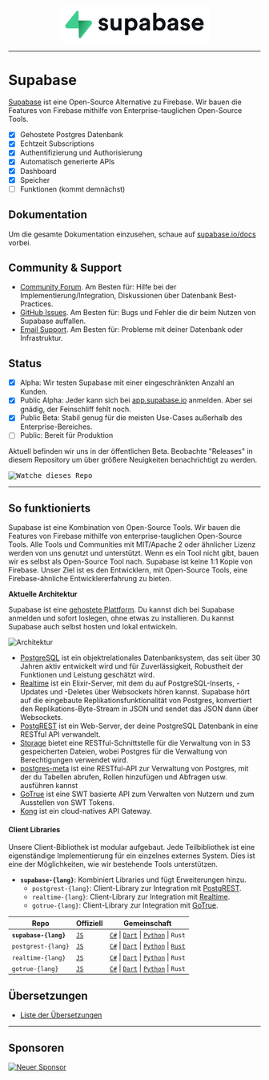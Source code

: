 <p align="center">
  <img width="300" src="https://raw.githubusercontent.com/supabase/supabase/master/web/static/supabase-light-rounded-corner-background.svg"/>
</p>

---

# Supabase

[Supabase](https://supabase.io) ist eine Open-Source Alternative zu Firebase. Wir bauen die Features von Firebase mithilfe von Enterprise-tauglichen Open-Source Tools.

- [x] Gehostete Postgres Datenbank
- [x] Echtzeit Subscriptions
- [x] Authentifizierung und Authorisierung
- [x] Automatisch generierte APIs
- [x] Dashboard
- [x] Speicher
- [ ] Funktionen (kommt demnächst)

## Dokumentation

Um die gesamte Dokumentation einzusehen, schaue auf [supabase.io/docs](https://supabase.io/docs) vorbei.

## Community & Support

- [Community Forum](https://github.com/supabase/supabase/discussions). Am Besten für: Hilfe bei der Implementierung/Integration, Diskussionen über Datenbank Best-Practices.
- [GitHub Issues](https://github.com/supabase/supabase/issues). Am Besten für: Bugs und Fehler die dir beim Nutzen von Supabase auffallen.
- [Email Support](https://supabase.io/docs/support#business-support). Am Besten für: Probleme mit deiner Datenbank oder Infrastruktur.

## Status

- [x] Alpha: Wir testen Supabase mit einer eingeschränkten Anzahl an Kunden.
- [x] Public Alpha: Jeder kann sich bei [app.supabase.io](https://app.supabase.io) anmelden. Aber sei gnädig, der Feinschliff fehlt noch.
- [x] Public Beta: Stabil genug für die meisten Use-Cases außerhalb des Enterprise-Bereiches.
- [ ] Public: Bereit für Produktion

Aktuell befinden wir uns in der öffentlichen Beta. Beobachte "Releases" in diesem Repository um über größere Neuigkeiten benachrichtigt zu werden.

<kbd><img src="https://gitcdn.link/repo/supabase/supabase/master/web/static/watch-repo.gif" alt="Watche dieses Repo"/></kbd>

---

## So funktionierts

Supabase ist eine Kombination von Open-Source Tools. Wir bauen die Features von Firebase mithilfe von enterprise-tauglichen Open-Source Tools. Alle Tools und Communities mit MIT/Apache 2 oder ähnlicher Lizenz werden von uns genutzt und unterstützt. Wenn es ein Tool nicht gibt, bauen wir es selbst als Open-Source Tool nach. Supabase ist keine 1:1 Kopie von Firebase. Unser Ziel ist es den Entwicklern, mit Open-Source Tools, eine Firebase-ähnliche Entwicklererfahrung zu bieten.

**Aktuelle Architektur**

Supabase ist eine [gehostete Plattform](https://app.supabase.io).
Du kannst dich bei Supabase anmelden und sofort loslegen, ohne etwas zu installieren.
Du kannst Supabase auch selbst hosten und lokal entwickeln.

![Architektur](https://supabase.io/assets/images/supabase-architecture-9050a7317e9ec7efb7807f5194122e48.png)

- [PostgreSQL](https://www.postgresql.org/) ist ein objektrelationales Datenbanksystem, das seit über 30 Jahren aktiv entwickelt wird und für Zuverlässigkeit, Robustheit der Funktionen und Leistung geschätzt wird.
- [Realtime](https://github.com/supabase/realtime) ist ein Elixir-Server, mit dem du auf PostgreSQL-Inserts, -Updates und -Deletes über Websockets hören kannst. Supabase hört auf die eingebaute Replikationsfunktionalität von Postgres, konvertiert den Replikations-Byte-Stream in JSON und sendet das JSON dann über Websockets.
- [PostgREST](http://postgrest.org/) ist ein Web-Server, der deine PostgreSQL Datenbank in eine RESTful API verwandelt.
- [Storage](https://github.com/supabase/storage-api) bietet eine RESTful-Schnittstelle für die Verwaltung von in S3 gespeicherten Dateien, wobei Postgres für die Verwaltung von Berechtigungen verwendet wird.
- [postgres-meta](https://github.com/supabase/postgres-meta) ist eine RESTful-API zur Verwaltung von Postgres, mit der du Tabellen abrufen, Rollen hinzufügen und Abfragen usw. ausführen kannst
- [GoTrue](https://github.com/netlify/gotrue) ist eine SWT basierte API zum Verwalten von Nutzern und zum Ausstellen von SWT Tokens.
- [Kong](https://github.com/Kong/kong) ist ein cloud-natives API Gateway.

#### Client Libraries

Unsere Client-Bibliothek ist modular aufgebaut. Jede Teilbibliothek ist eine eigenständige Implementierung für ein einzelnes externes System. Dies ist eine der Möglichkeiten, wie wir bestehende Tools unterstützen.

- **`supabase-{lang}`**: Kombiniert Libraries und fügt Erweiterungen hinzu.
  - `postgrest-{lang}`: Client-Library zur Integration mit [PostgREST](https://github.com/postgrest/postgrest).
  - `realtime-{lang}`: Client-Library zur Integration mit [Realtime](https://github.com/supabase/realtime).
  - `gotrue-{lang}`: Client-Library zur Integration mit [GoTrue](https://github.com/netlify/gotrue).

| Repo                  | Offiziell                                        | Gemeinschaft                                                                                                                                                                                                               |
| --------------------- | ------------------------------------------------ | -------------------------------------------------------------------------------------------------------------------------------------------------------------------------------------------------------------------------- |
| **`supabase-{lang}`** | [`JS`](https://github.com/supabase/supabase-js)  | [`C#`](https://github.com/supabase/supabase-csharp) \| [`Dart`](https://github.com/supabase/supabase-dart) \| [`Python`](https://github.com/supabase/supabase-py) \| `Rust`                                                |
| `postgrest-{lang}`    | [`JS`](https://github.com/supabase/postgrest-js) | [`C#`](https://github.com/supabase/postgrest-csharp) \| [`Dart`](https://github.com/supabase/postgrest-dart) \| [`Python`](https://github.com/supabase/postgrest-py) \| [`Rust`](https://github.com/supabase/postgrest-rs) |
| `realtime-{lang}`     | [`JS`](https://github.com/supabase/realtime-js)  | [`C#`](https://github.com/supabase/realtime-csharp) \| [`Dart`](https://github.com/supabase/realtime-dart) \| [`Python`](https://github.com/supabase/realtime-py) \| `Rust`                                                |
| `gotrue-{lang}`       | [`JS`](https://github.com/supabase/gotrue-js)    | [`C#`](https://github.com/supabase/gotrue-csharp) \| [`Dart`](https://github.com/supabase/gotrue-dart) \| [`Python`](https://github.com/supabase/gotrue-py) \| `Rust`                                                      |

## Übersetzungen

- [Liste der Übersetzungen](/i18n/languages.md) <!--- Keep only the this-->

---

## Sponsoren

[![Neuer Sponsor](https://user-images.githubusercontent.com/10214025/90518111-e74bbb00-e198-11ea-8f88-c9e3c1aa4b5b.png)](https://github.com/sponsors/supabase)
